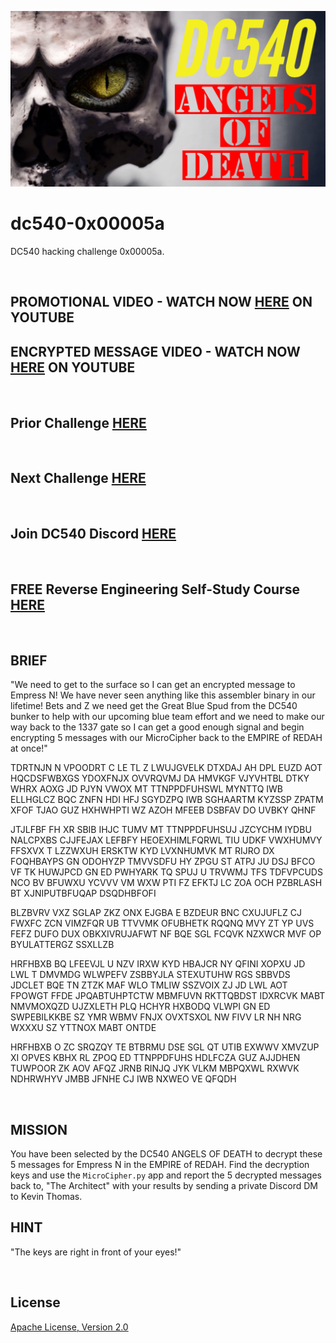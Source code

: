 ![image](https://github.com/mytechnotalent/dc540-0x00004/blob/main/DC540%20Angels%20Of%20Death.png?raw=true)

# dc540-0x00005a
DC540 hacking challenge 0x00005a.

<br>

## PROMOTIONAL VIDEO - WATCH NOW [HERE](https://youtu.be/YJAa4o7WXkE) ON YOUTUBE
## ENCRYPTED MESSAGE VIDEO - WATCH NOW [HERE](https://youtu.be/V1d52iOoF_Y) ON YOUTUBE

<br>

## Prior Challenge [HERE](https://github.com/mytechnotalent/dc540-0x00004)

<br>

## Next Challenge [HERE](https://github.com/mytechnotalent/dc540-0x00005b)

<br>

## Join DC540 Discord [HERE](https://discord.gg/TC9V9RCr5U)

<br>

## FREE Reverse Engineering Self-Study Course [HERE](https://github.com/mytechnotalent/Reverse-Engineering-Tutorial)

<br>

## BRIEF
"We need to get to the surface so I can get an encrypted message to Empress N!  We have never seen anything like this assembler binary in our lifetime!  Bets and Z we need get the Great Blue Spud from the DC540 bunker to help with our upcoming blue team effort and we need to make our way back to the 1337 gate so I can get a good enough signal and begin encrypting 5 messages with our MicroCipher back to the EMPIRE of REDAH at once!"

TDRTNJN N VPOODRT C LE TL Z LWUJGVELK DTXDAJ AH DPL EUZD AOT HQCDSFWBXGS YDOXFNJX OVVRQVMJ DA HMVKGF VJYVHTBL DTKY WHRX AOXG JD PJYN VWOX MT TTNPPDFUHSWL MYNTTQ IWB ELLHGLCZ BQC ZNFN HDI HFJ SGYDZPQ IWB SGHAARTM KYZSSP ZPATM XFOF TJAO GUZ HXHWHPTI WZ AZOH MFEEB DSBFAV DO UVBKY QHNF

JTJLFBF FH XR SBIB IHJC TUMV MT TTNPPDFUHSUJ JZCYCHM IYDBU NALCPXBS CJJFEJAX LEFBFY HEOEXHIMLFQRWL TIU UDKF VWXHUMVY FFSXVX T LZZWXUH ERSKTW KYD LVXNHUMVK MT RIJRO DX FOQHBAYPS GN ODOHYZP TMVVSDFU HY ZPGU ST ATPJ JU DSJ BFCO VF TK HUWJPCD GN ED PWHYARK TQ SPUJ U TRVWMJ TFS TDFVPCUDS NCO BV BFUWXU YCVVV VM WXW PTI FZ EFKTJ LC ZOA OCH PZBRLASH BT XJNIPUTBFUQAP DSQDHBFOFI

BLZBVRV VXZ SGLAP ZKZ ONX EJGBA E BZDEUR BNC CXUJUFLZ CJ FWXFC ZCN VIMZFQR UB TTVVMK OFUBHETK RQQNQ MVY ZT YP UVS FEFZ DUFO DUX OBKXIVRUJAFWT NF BQE SGL FCQVK NZXWCR MVF OP BYULATTERGZ SSXLLZB

HRFHBXB BQ LFEEVJL U NZV IRXW KYD HBAJCR NY QFINI XOPXU JD LWL T DMVMDG WLWPEFV ZSBBYJLA STEXUTUHW RGS SBBVDS JDCLET BQE TN ZTZK MAF WLO TMLIW SSZVOIX ZJ JD LWL AOT FPOWGT FFDE JPQABTUHPTCTW MBMFUVN RKTTQBDST IDXRCVK MABT NMVMOXQZD UJZXLETH PLQ HCHYR HXBODQ VLWPI GN ED SWPEBILKKBE SZ YMR WBMV FNJX OVXTSXOL NW FIVV LR NH NRG WXXXU SZ YTTNOX MABT ONTDE

HRFHBXB O ZC SRQZQY TE BTBRMU DSE SGL QT UTIB EXWWV XMVZUP XI OPVES KBHX RL ZPOQ ED TTNPPDFUHS HDLFCZA GUZ AJJDHEN TUWPOOR ZK AOV AFQZ JRNB RINJQ JYK VLKM MBPQXWL RXWVK NDHRWHYV JMBB JFNHE CJ IWB NXWEO VE QFQDH

<br>

## MISSION
You have been selected by the DC540 ANGELS OF DEATH to decrypt these 5 messages for Empress N in the EMPIRE of REDAH.  Find the decryption keys and use the `MicroCipher.py` app  and report the 5 decrypted messages back to, "The Architect" with your results by sending a private Discord DM to Kevin Thomas.

## HINT
"The keys are right in front of your eyes!"

<br>

## License
[Apache License, Version 2.0](https://www.apache.org/licenses/LICENSE-2.0)
